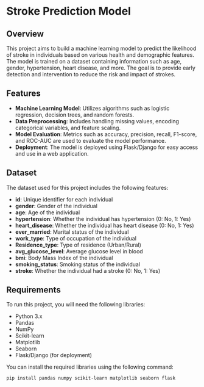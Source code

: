 # Stroke Prediction Model

## Overview

This project aims to build a machine learning model to predict the likelihood of stroke in individuals based on various health and demographic features. The model is trained on a dataset containing information such as age, gender, hypertension, heart disease, and more. The goal is to provide early detection and intervention to reduce the risk and impact of strokes.

## Features

- **Machine Learning Model**: Utilizes algorithms such as logistic regression, decision trees, and random forests.
- **Data Preprocessing**: Includes handling missing values, encoding categorical variables, and feature scaling.
- **Model Evaluation**: Metrics such as accuracy, precision, recall, F1-score, and ROC-AUC are used to evaluate the model performance.
- **Deployment**: The model is deployed using Flask/Django for easy access and use in a web application.

## Dataset

The dataset used for this project includes the following features:

- **id**: Unique identifier for each individual
- **gender**: Gender of the individual
- **age**: Age of the individual
- **hypertension**: Whether the individual has hypertension (0: No, 1: Yes)
- **heart_disease**: Whether the individual has heart disease (0: No, 1: Yes)
- **ever_married**: Marital status of the individual
- **work_type**: Type of occupation of the individual
- **Residence_type**: Type of residence (Urban/Rural)
- **avg_glucose_level**: Average glucose level in blood
- **bmi**: Body Mass Index of the individual
- **smoking_status**: Smoking status of the individual
- **stroke**: Whether the individual had a stroke (0: No, 1: Yes)

## Requirements

To run this project, you will need the following libraries:

- Python 3.x
- Pandas
- NumPy
- Scikit-learn
- Matplotlib
- Seaborn
- Flask/Django (for deployment)

You can install the required libraries using the following command:

```bash
pip install pandas numpy scikit-learn matplotlib seaborn flask
